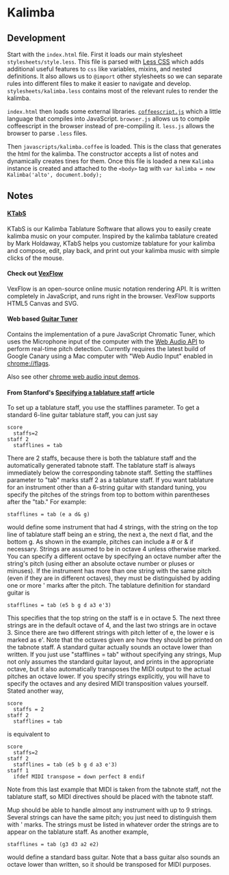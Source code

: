 # Kalimba

## Development

Start with the `index.html` file. First it loads our main stylesheet `stylesheets/style.less`. This file is parsed with [Less CSS](http://lesscss.org/) which adds additional useful features to `css` like variables, mixins, and nested definitions. It also allows us to `@import` other stylesheets so we can separate rules into different files to make it easier to navigate and develop. `stylesheets/kalimba.less` contains most of the relevant rules to render the kalimba.

`index.html` then loads some external libraries. [`coffeescript.js`](http://coffeescript.org/) which a little language that compiles into JavaScript. `browser.js` allows us to compile coffeescript in the browser instead of pre-compiling it. `less.js` allows the browser to parse `.less` files.

Then `javascripts/kalimba.coffee` is loaded. This is the class that generates the html for the kalimba. The constructor accepts a list of notes and dynamically creates tines for them. Once this file is loaded a new `Kalimba` instance is created and attached to the `<body>` tag with `var kalimba = new Kalimba('alto', document.body);`

## Notes

#### [KTabS](http://ktabs.theirhouse.org/ktabsMain.php)

KTabS is our Kalimba Tablature Software that allows you to easily create kalimba music on your computer. Inspired by the kalimba tablature created by Mark Holdaway, KTabS helps you customize tablature for your kalimba and compose, edit, play back, and print out your kalimba music with simple clicks of the mouse.

#### Check out [VexFlow](http://www.vexflow.com/)

VexFlow is an open-source online music notation rendering API. It is written completely in JavaScript, and runs right in the browser. VexFlow supports HTML5 Canvas and SVG.

#### Web based [Guitar Tuner](http://phenomnomnominal.github.io/docs/tuner.html)

Contains the implementation of a pure JavaScript Chromatic Tuner, which uses the Microphone input of the computer with the [Web Audio API](https://dvcs.w3.org/hg/audio/raw-file/tip/webaudio/specification.html) to perform real-time pitch detection. Currently requires the latest build of Google Canary using a Mac computer with "Web Audio Input" enabled in [chrome://flags](chrome://flags).

Also see other [chrome web audio input demos](http://chromium.googlecode.com/svn/trunk/samples/audio/samples.html).

#### From Stanford's [Specifying a tablature staff](http://www.slac.stanford.edu/grp/eg/minos/dist/dist_aux4/overflowfromgmieg/Mup/uguide/tabstaff.html) article

To set up a tablature staff, you use the stafflines parameter. To get a standard 6-line guitar tablature staff, you can just say 

    score
      staffs=2
    staff 2
      stafflines = tab

There are 2 staffs, because there is both the tablature staff and the automatically generated tabnote staff. The tablature staff is always immediately below the corresponding tabnote staff. Setting the stafflines parameter to "tab" marks staff 2 as a tablature staff.
If you want tablature for an instrument other than a 6-string guitar with standard tuning, you specify the pitches of the strings from top to bottom within parentheses after the "tab." For example: 

    stafflines = tab (e a d& g)

would define some instrument that had 4 strings, with the string on the top line of tablature staff being an e string, the next a, the next d flat, and the bottom g. As shown in the example, pitches can include a # or & if necessary. Strings are assumed to be in octave 4 unless otherwise marked. You can specify a different octave by specifying an octave number after the string's pitch (using either an absolute octave number or pluses or minuses). If the instrument has more than one string with the same pitch (even if they are in different octaves), they must be distinguished by adding one or more ' marks after the pitch. The tablature definition for standard guitar is 

    stafflines = tab (e5 b g d a3 e'3)

This specifies that the top string on the staff is e in octave 5. The next three strings are in the default octave of 4, and the last two strings are in octave 3. Since there are two different strings with pitch letter of e, the lower e is marked as e'. Note that the octaves given are how they should be printed on the tabnote staff. A standard guitar actually sounds an octave lower than written. If you just use "stafflines = tab" without specifying any strings, Mup not only assumes the standard guitar layout, and prints in the appropriate octave, but it also automatically transposes the MIDI output to the actual pitches an octave lower. If you specify strings explicitly, you will have to specify the octaves and any desired MIDI transposition values yourself. Stated another way,

    score
      staffs = 2
    staff 2
      stafflines = tab

is equivalent to 

    score
      staffs=2
    staff 2
      stafflines = tab (e5 b g d a3 e'3)
    staff 1
      ifdef MIDI transpose = down perfect 8 endif

Note from this last example that MIDI is taken from the tabnote staff, not the tablature staff, so MIDI directives should be placed with the tabnote staff.

Mup should be able to handle almost any instrument with up to 9 strings. Several strings can have the same pitch; you just need to distinguish them with ' marks. The strings must be listed in whatever order the strings are to appear on the tablature staff. As another example, 

    stafflines = tab (g3 d3 a2 e2)

would define a standard bass guitar. Note that a bass guitar also sounds an octave lower than written, so it should be transposed for MIDI purposes.